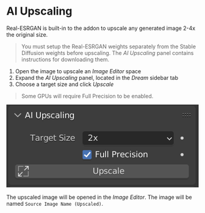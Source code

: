 # AI Upscaling
Real-ESRGAN is built-in to the addon to upscale any generated image 2-4x the original size.

> You must setup the Real-ESRGAN weights separately from the Stable Diffusion weights before upscaling. The *AI Upscaling* panel contains instructions for downloading them.

1. Open the image to upscale an *Image Editor* space
2. Expand the *AI Upscaling* panel, located in the *Dream* sidebar tab
3. Choose a target size and click *Upscale*

> Some GPUs will require Full Precision to be enabled.

![A screenshot of the AI Upscaling panel set to 2 times target size and full precision enabled](assets/upscaling.png)

The upscaled image will be opened in the *Image Editor*. The image will be named `Source Image Name (Upscaled)`.